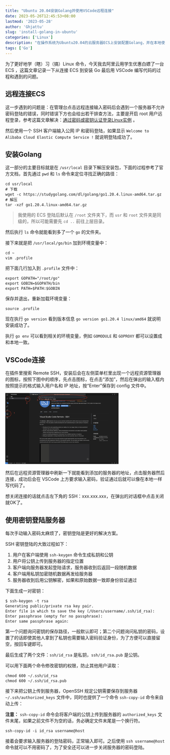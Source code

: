 ```yaml
---
title: "Ubuntu 20.04安装Golang并使用VSCode远程连接"
date: 2023-05-26T12:45:53+08:00
lastmod: '2023-05-28'
author: 'Ghjattu'
slug: 'install-golang-in-ubuntu'
categories: ['Linux']
description: "在操作系统为Ubuntu20.04的云服务器ECS上安装配置Golang，并在本地使用VSCode远程连接。"
tags: ['Go']
---
```


为了更好地学（瞎）习（搞）Linux 命令，今天我去阿里云用学生优惠白嫖了一台 ECS ，这篇文章记录一下从连接 ECS 到安装 Go 最后用 VSCode 编写代码的过程和遇到的问题。

## 远程连接ECS

这一步遇到的问题是：在管理台点击远程连接输入密码后会遇到一个服务器不允许密码登陆的错误，同时错误下方也会给出若干排查方法，主要是开启 root 用户远程登录，参考这篇文章解决：[通过密码或密钥认证登录Linux实例](https://help.aliyun.com/document_detail/147650.html?#section-m1n-unh-gr1) 。

然后使用一个 SSH 客户端输入公网 IP 和密码登陆，如果显示 `Welcome to Alibaba Cloud Elastic Compute Service !` 就说明登陆成功了。

## 安装Golang

这一部分的主要目标就是在 `/usr/local` 目录下解压安装包，下面的过程参考了官方文档，首先通过 `pwd` 和 `ls` 命令来定位寻找正确的路径：

```shell
cd usr/local
# 下载
wget -c https://studygolang.com/dl/golang/go1.20.4.linux-amd64.tar.gz
# 解压
tar -xzf go1.20.4.linux-amd64.tar.gz
```

>我使用的 ECS 登陆后默认在 `/root` 文件夹下，而 `usr` 和 `root` 文件夹是同级的，所以可能需要先 `cd ..` 前往上层目录。

然后执行 `ls` 命令就能看到多了一个 `go` 的文件夹。

接下来就是把 `/usr/local/go/bin` 加到环境变量中：

```shell
cd ~
vim .profile
```

把下面几行加入到 `.profile` 文件中：

```shell
export GOPATH="/root/go"
export GOBIN=$GOPATH/bin
export PATH=$PATH:$GOBIN
```

保存并退出，重新加载环境变量：

```shell
source .profile
```

现在执行 `go version` 看到版本信息 `go version go1.20.4 linux/amd64` 就说明安装成功了。

执行 `go env` 可以看到相关的环境变量，例如 `GOMODULE` 和 `GOPROXY` 都可以设置成和本地一致。 

## VSCode连接

在插件里搜索 Remote SSH，安装后会在左侧菜单栏里出现一个远程资源管理器的图标，按照下图中的顺序，先点击图标，在点击“添加”，然后在弹出的输入框内按照提示的格式输入用户名和 IP 地址，按“Enter”保存到 config 文件中。

<img src="./config.png" style="zoom:35%;" />

然后在远程资源管理器中刷新一下就能看到添加的服务器的地址，点击服务器然后连接，成功后会在 VSCode 上方要求输入密码，验证通过后就可以像在本地一样写代码了。

想关闭连接的话就点击左下角的 SSH：xxx.xxx.xxx，在弹出的对话框中点击关闭就OK了。

## 使用密钥登陆服务器

每次手动输入密码太麻烦了，密钥登陆是更好的解决方案。

SSH 密钥登陆的大致过程如下：

1. 用户在客户端使用 `ssh-keygen` 命令生成私钥和公钥
2. 用户将公钥上传到服务器的指定位置
3. 客户端向服务器发起登陆请求，服务器收到后返回一段随机数据
4. 客户端用私钥加密随机数据再发给服务器
5. 服务器收到后用公钥解密，如果和原始数据一致即身份验证通过

下面生成一对密钥：

```shell
$ ssh-keygen -t rsa
Generating public/private rsa key pair.
Enter file in which to save the key (/Users/username/.ssh/id_rsa): 
Enter passphrase (empty for no passphrase): 
Enter same passphrase again: 
```

第一个问题询问密钥的保存路径，一般默认即可；第二个问题询问私钥的密码，设置了的话即使其他人拿到了私钥也需要输入密码验证身份，为了方便可以直接留空，按回车键即可。

最后生成了两个文件：`ssh/id_rsa` 是私钥，`ssh/id_rsa.pub` 是公钥。

可以用下面两个命令修改密钥的权限，防止其他用户读取：

```shell
chmod 600 ~/.ssh/id_rsa
chmod 600 ~/.ssh/id_rsa.pub
```

接下来把公钥上传到服务器，OpenSSH 规定公钥需要保存到服务器 `~/.ssh/authorized_keys` 文件中，同时也提供了一个命令 `ssh-copy-id` 命令来自动上传：

**注意：** `ssh-copy-id` 命令会将客户端的公钥上传到服务器的 `authorized_keys` 文件末尾，如果之前文件不为空的话，务必确定文件末尾是一个换行符。

```shell
ssh-copy-id -i id_rsa username@host
```

接着会要求输入服务器的登陆密码，正常输入即可。之后使用 `ssh username@host` 命令就可以不用密码了，为了安全还可以进一步关闭服务器的密码登陆。
